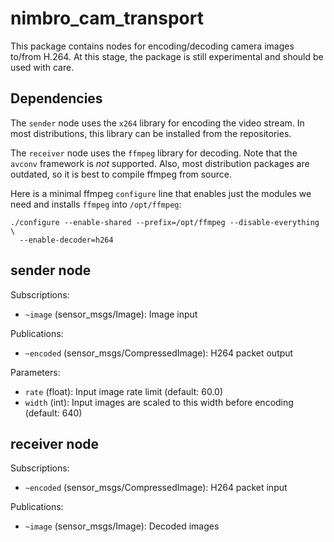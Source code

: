 
nimbro_cam_transport
====================

This package contains nodes for encoding/decoding camera images to/from H.264.
At this stage, the package is still experimental and should be used with care.

Dependencies
------------

The `sender` node uses the `x264` library for encoding the video stream. In most
distributions, this library can be installed from the repositories.

The `receiver` node uses the `ffmpeg` library for decoding. Note that the
`avconv` framework is *not* supported. Also, most distribution packages are
outdated, so it is best to compile ffmpeg from source.

Here is a minimal ffmpeg `configure` line that enables just the modules we need
and installs `ffmpeg` into `/opt/ffmpeg`:

    ./configure --enable-shared --prefix=/opt/ffmpeg --disable-everything \
      --enable-decoder=h264

sender node
-----------

Subscriptions:
 - `~image` (sensor_msgs/Image): Image input

Publications:
 - `~encoded` (sensor_msgs/CompressedImage): H264 packet output

Parameters:
 - `rate` (float): Input image rate limit (default: 60.0)
 - `width` (int): Input images are scaled to this width before encoding
   (default: 640)

receiver node
-------------

Subscriptions:
 - `~encoded` (sensor_msgs/CompressedImage): H264 packet input

Publications:
 - `~image` (sensor_msgs/Image): Decoded images
